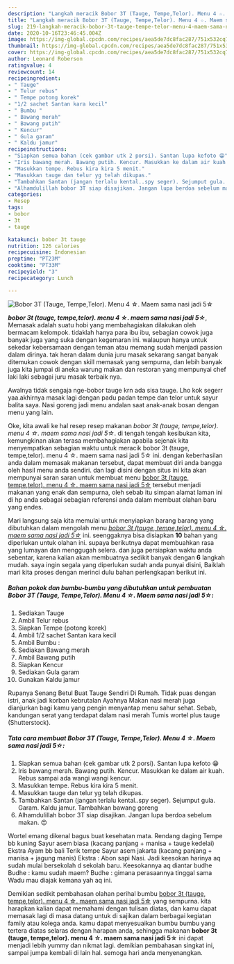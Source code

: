 ```yaml
---
description: "Langkah meracik Bobor 3T (Tauge, Tempe,Telor). Menu 4 ☆. Maem sama nasi jadi 5☆ yang Sempurna"
title: "Langkah meracik Bobor 3T (Tauge, Tempe,Telor). Menu 4 ☆. Maem sama nasi jadi 5☆ yang Sempurna"
slug: 219-langkah-meracik-bobor-3t-tauge-tempe-telor-menu-4-maem-sama-nasi-jadi-5-yang-sempurna
date: 2020-10-16T23:46:45.004Z
image: https://img-global.cpcdn.com/recipes/aea5de7dc8fac287/751x532cq70/bobor-3t-tauge-tempetelor-menu-4-☆-maem-sama-nasi-jadi-5☆-foto-resep-utama.jpg
thumbnail: https://img-global.cpcdn.com/recipes/aea5de7dc8fac287/751x532cq70/bobor-3t-tauge-tempetelor-menu-4-☆-maem-sama-nasi-jadi-5☆-foto-resep-utama.jpg
cover: https://img-global.cpcdn.com/recipes/aea5de7dc8fac287/751x532cq70/bobor-3t-tauge-tempetelor-menu-4-☆-maem-sama-nasi-jadi-5☆-foto-resep-utama.jpg
author: Leonard Roberson
ratingvalue: 4
reviewcount: 14
recipeingredient:
- " Tauge"
- " Telur rebus"
- " Tempe potong korek"
- "1/2 sachet Santan kara kecil"
- " Bumbu "
- " Bawang merah"
- " Bawang putih"
- " Kencur"
- " Gula garam"
- " Kaldu jamur"
recipeinstructions:
- "Siapkan semua bahan (cek gambar utk 2 porsi). Santan lupa kefoto 😁"
- "Iris bawang merah. Bawang putih. Kencur. Masukkan ke dalam air kuah. Rebus sampai ada wangi wangi kencur."
- "Masukkan tempe. Rebus kira kira 5 menit."
- "Masukkan tauge dan telur yg telah dikupas."
- "Tambahkan Santan (jangan terlalu kental..spy seger). Sejumput gula. Garam. Kaldu jamur. Tambahkan bawang goreng"
- "Alhamdulillah bobor 3T siap disajikan. Jangan lupa berdoa sebelum makan. 😍"
categories:
- Resep
tags:
- bobor
- 3t
- tauge

katakunci: bobor 3t tauge 
nutrition: 126 calories
recipecuisine: Indonesian
preptime: "PT23M"
cooktime: "PT33M"
recipeyield: "3"
recipecategory: Lunch

---
```



![Bobor 3T (Tauge, Tempe,Telor). Menu 4 ☆. Maem sama nasi jadi 5☆](https://img-global.cpcdn.com/recipes/aea5de7dc8fac287/751x532cq70/bobor-3t-tauge-tempetelor-menu-4-☆-maem-sama-nasi-jadi-5☆-foto-resep-utama.jpg)

<b><i>bobor 3t (tauge, tempe,telor). menu 4 ☆. maem sama nasi jadi 5☆</i></b>, Memasak adalah suatu hobi yang membahagiakan dilakukan oleh bermacam kelompok. tidaklah hanya para ibu ibu, sebagian cowok juga banyak juga yang suka dengan kegemaran ini. walaupun hanya untuk sekedar kebersamaan dengan teman atau memang sudah menjadi passion dalam dirinya. tak heran dalam dunia juru masak sekarang sangat banyak ditemukan cowok dengan skill memasak yang sempurna, dan lebih banyak juga kita jumpai di aneka warung makan dan restoran yang mempunyai chef laki laki sebagai juru masak terbaik nya.

Awalnya tidak sengaja nge-bobor tauge krn ada sisa tauge. Lho kok segerr yaa.akhirnya masak lagi dengan padu padan tempe dan telor untuk sayur balita saya. Nasi goreng jadi menu andalan saat anak-anak bosan dengan menu yang lain.

Oke, kita awali ke hal resep resep makanan <i>bobor 3t (tauge, tempe,telor). menu 4 ☆. maem sama nasi jadi 5☆</i>. di tengah tengah kesibukan kita, kemungkinan akan terasa membahagiakan apabila sejenak kita menyempatkan sebagian waktu untuk meracik bobor 3t (tauge, tempe,telor). menu 4 ☆. maem sama nasi jadi 5☆ ini. dengan keberhasilan anda dalam memasak makanan tersebut, dapat membuat diri anda bangga oleh hasil menu anda sendiri. dan lagi disini dengan situs ini kita akan mempunyai saran saran untuk membuat menu <u>bobor 3t (tauge, tempe,telor). menu 4 ☆. maem sama nasi jadi 5☆</u> tersebut menjadi makanan yang enak dan sempurna, oleh sebab itu simpan alamat laman ini di hp anda sebagai sebagian referensi anda dalam membuat olahan baru yang endes.


Mari langsung saja kita memulai untuk menyiapkan barang barang yang dibutuhkan dalam mengolah menu <u><i>bobor 3t (tauge, tempe,telor). menu 4 ☆. maem sama nasi jadi 5☆</i></u> ini. seenggaknya bisa disiapkan <b>10</b> bahan yang diperlukan untuk olahan ini. supaya berikutnya dapat membuahkan rasa yang lumayan dan menggugah selera. dan juga persiapkan waktu anda sebentar, karena kalian akan membuatnya sedikit banyak dengan <b>6</b> langkah mudah. saya ingin segala yang diperlukan sudah anda punyai disini, Baiklah mari kita proses dengan merinci dulu bahan perlengkapan berikut ini.

<!--inarticleads1-->

##### Bahan pokok dan bumbu-bumbu yang dibutuhkan untuk pembuatan Bobor 3T (Tauge, Tempe,Telor). Menu 4 ☆. Maem sama nasi jadi 5☆:

1. Sediakan  Tauge
1. Ambil  Telur rebus
1. Siapkan  Tempe (potong korek)
1. Ambil 1/2 sachet Santan kara kecil
1. Ambil  Bumbu :
1. Sediakan  Bawang merah
1. Ambil  Bawang putih
1. Siapkan  Kencur
1. Sediakan  Gula garam
1. Gunakan  Kaldu jamur


Rupanya Senang Betul Buat Tauge Sendiri Di Rumah. Tidak puas dengan istri, anak jadi korban kebrutalan Ayahnya Makan nasi merah juga dianjurkan bagi kamu yang pengin menyantap menu sahur sehat. Sebab, kandungan serat yang terdapat dalam nasi merah Tumis wortel plus tauge (Shutterstock). 

<!--inarticleads2-->

##### Tata cara membuat Bobor 3T (Tauge, Tempe,Telor). Menu 4 ☆. Maem sama nasi jadi 5☆:

1. Siapkan semua bahan (cek gambar utk 2 porsi). Santan lupa kefoto 😁
1. Iris bawang merah. Bawang putih. Kencur. Masukkan ke dalam air kuah. Rebus sampai ada wangi wangi kencur.
1. Masukkan tempe. Rebus kira kira 5 menit.
1. Masukkan tauge dan telur yg telah dikupas.
1. Tambahkan Santan (jangan terlalu kental..spy seger). Sejumput gula. Garam. Kaldu jamur. Tambahkan bawang goreng
1. Alhamdulillah bobor 3T siap disajikan. Jangan lupa berdoa sebelum makan. 😍


Wortel emang dikenal bagus buat kesehatan mata. Rendang daging Tempe bb kuning Sayur asem biasa (kacang panjang + manisa + tauge kedelai) Ekstra Ayam bb bali Terik tempe Sayur asem jakarta (kacang panjang + manisa + jagung manis) Ekstra : Abon sapi Nasi. Jadi keesokan harinya aq sudah mulai bersekolah d sekolah baru. Keesokannya aq diantar budhe Budhe : kamu sudah maem? Budhe : gimana perasaannya tinggal sama Wadu mau diajak kemana yah aq ini. 

Demikian sedikit pembahasan olahan perihal bumbu <u>bobor 3t (tauge, tempe,telor). menu 4 ☆. maem sama nasi jadi 5☆</u> yang sempurna. kita harapkan kalian dapat memahami dengan tulisan diatas, dan kamu dapat memasak lagi di masa datang untuk di sajikan dalam berbagai kegiatan family atau kolega anda. kamu dapat menyesuaikan bumbu bumbu yang tertera diatas selaras dengan harapan anda, sehingga makanan <b>bobor 3t (tauge, tempe,telor). menu 4 ☆. maem sama nasi jadi 5☆</b> ini dapat menjadi lebih yummy dan nikmat lagi. demikian pembahasan singkat ini, sampai jumpa kembali di lain hal. semoga hari anda menyenangkan.
